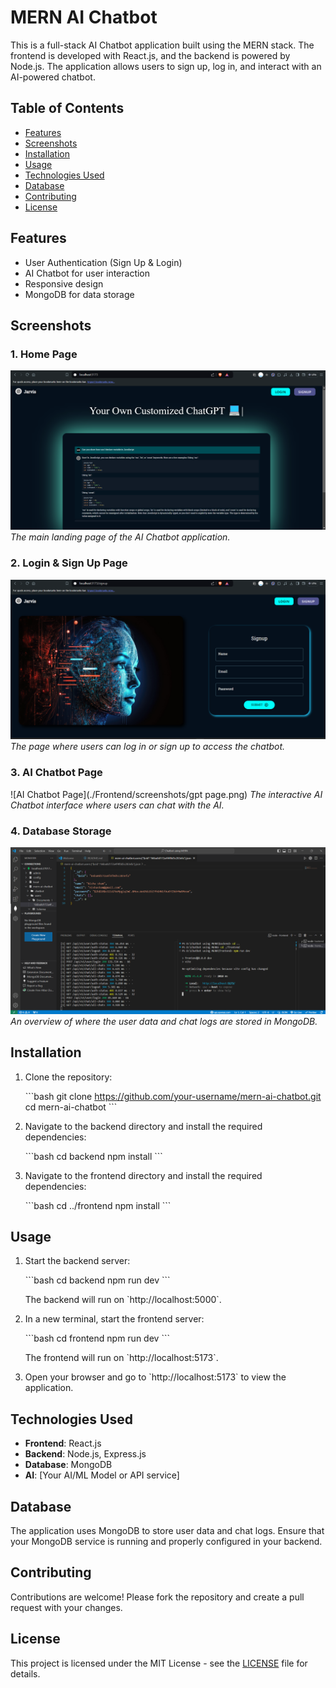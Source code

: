 
# **MERN AI Chatbot**

This is a full-stack AI Chatbot application built using the MERN stack. The frontend is developed with React.js, and the backend is powered by Node.js. The application allows users to sign up, log in, and interact with an AI-powered chatbot.

## **Table of Contents**
- [Features](#features)
- [Screenshots](#screenshots)
- [Installation](#installation)
- [Usage](#usage)
- [Technologies Used](#technologies-used)
- [Database](#database)
- [Contributing](#contributing)
- [License](#license)

## **Features**
- User Authentication (Sign Up & Login)
- AI Chatbot for user interaction
- Responsive design
- MongoDB for data storage

## **Screenshots**

### 1. Home Page
![Home Page](./Frontend/screenshots/home.png)
*The main landing page of the AI Chatbot application.*

### 2. Login & Sign Up Page
![Login & Sign Up Page](./Frontend/screenshots/signup.png)
*The page where users can log in or sign up to access the chatbot.*

### 3. AI Chatbot Page
![AI Chatbot Page](./Frontend/screenshots/gpt page.png)
*The interactive AI Chatbot interface where users can chat with the AI.*

### 4. Database Storage
![Database](./Frontend/screenshots/database.png)
*An overview of where the user data and chat logs are stored in MongoDB.*

## **Installation**

1. Clone the repository:

   \`\`\`bash
   git clone https://github.com/your-username/mern-ai-chatbot.git
   cd mern-ai-chatbot
   \`\`\`

2. Navigate to the backend directory and install the required dependencies:

   \`\`\`bash
   cd backend
   npm install
   \`\`\`

3. Navigate to the frontend directory and install the required dependencies:

   \`\`\`bash
   cd ../frontend
   npm install
   \`\`\`

## **Usage**

1. Start the backend server:

   \`\`\`bash
   cd backend
   npm run dev
   \`\`\`

   The backend will run on \`http://localhost:5000\`.

2. In a new terminal, start the frontend server:

   \`\`\`bash
   cd frontend
   npm run dev
   \`\`\`

   The frontend will run on \`http://localhost:5173\`.

3. Open your browser and go to \`http://localhost:5173\` to view the application.

## **Technologies Used**

- **Frontend**: React.js
- **Backend**: Node.js, Express.js
- **Database**: MongoDB
- **AI**: [Your AI/ML Model or API service]

## **Database**

The application uses MongoDB to store user data and chat logs. Ensure that your MongoDB service is running and properly configured in your backend.

## **Contributing**

Contributions are welcome! Please fork the repository and create a pull request with your changes.

## **License**

This project is licensed under the MIT License - see the [LICENSE](LICENSE) file for details.
